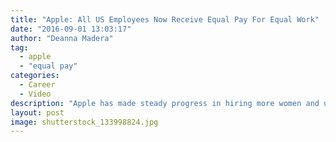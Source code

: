 ```yaml
---
title: "Apple: All US Employees Now Receive Equal Pay For Equal Work"
date: "2016-09-01 13:03:17"
author: "Deanna Madera"
tag:
  - apple
  - "equal pay"
categories:
  - Career
  - Video
description: "Apple has made steady progress in hiring more women and underrepresented minorities and ensuring they and their white male peers are paid equally."
layout: post
image: shutterstock_133998824.jpg
---
```


<div wibbitz="wbtz-static-embed" wibbitz-autoplay="true" wibbitz-clip-id="b35631dc540ae42cca734f52885037337" wibbitz-next="auto"></div><script>(function(d, s, id) {
	if (d.getElementById(id)) return;
	var js = d.createElement(s); js.id = id;
	js.src = '//cdn4.wibbitz.com/static.js';
	d.getElementsByTagName('body')[0].appendChild(js);
}(document, 'script', 'wibbitz-static-embed'));</script>
